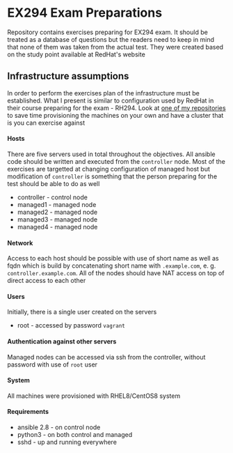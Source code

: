 # EX294 Exam Preparations
Repository contains exercises preparing for EX294 exam.
It should be treated as a database of questions but the readers need to keep in mind that none of them was taken from the actual test. 
They were created based on the study point available at RedHat's website

## Infrastructure assumptions
In order to perform the exercises plan of the infrastructure must be established.
What I present is similar to configuration used by RedHat in their course preparing for the exam - RH294.
Look at [one of my repositories](https://github.com/mateuszstompor/rhce-environment) to save time provisioning the machines on your own and have a cluster that is you can exercise against


#### Hosts
There are five servers used in total throughout the objectives. 
All ansible code should be written and executed from the `controller` node.
Most of the exercises are targetted at changing configuration of managed host but modification of `controller` is something that the person preparing for the test should be able to do as well

* controller - control node
* managed1 - managed node
* managed2 - managed node
* managed3 - managed node
* managed4 - managed node

#### Network
Access to each host should be possible with use of short name as well as fqdn which is build by concatenating short name with `.example.com`, e. g. `controller.example.com`. All of the nodes should have NAT access on top of direct access to each other

#### Users
Initially, there is a single user created on the servers
* root - accessed by password `vagrant`

#### Authentication against other servers
Managed nodes can be accessed via ssh from the controller, without password with use of `root` user

#### System
All machines were provisioned with RHEL8/CentOS8 system

#### Requirements
* ansible 2.8 - on control node
* python3 - on both control and managed 
* sshd - up and running everywhere
